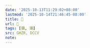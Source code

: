 ```yaml
---
date: '2025-10-13T11:29:02+08:00'
lastmod: '2025-10-14T21:46:45-08:00'
title: 󰟷
url: 󰟷
tags: [彌, 瀰]
src: GHZR, DCCV
note:
---
```

